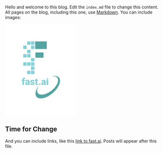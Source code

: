 Hello and welcome to this blog. Edit the `index.md` file to change this content. All pages on the blog, including this one, use [Markdown](https://guides.github.com/features/mastering-markdown/). You can include images:

![Image of fast.ai logo](images/logo.png)

## Time for Change

And you can include links, like this [link to fast.ai](https://www.fast.ai). Posts will appear after this file. 

